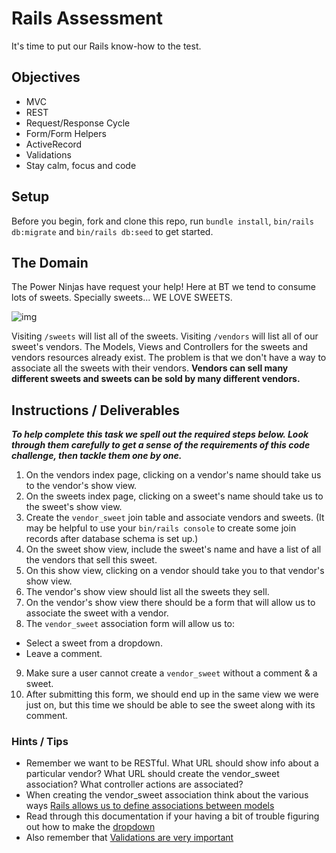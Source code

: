 # Rails Assessment

It's time to put our Rails know-how to the test.

## Objectives

+ MVC
+ REST
+ Request/Response Cycle
+ Form/Form Helpers
+ ActiveRecord
+ Validations
+ Stay calm, focus and code

## Setup

Before you begin, fork and clone this repo, run `bundle install`, `bin/rails db:migrate` and `bin/rails db:seed` to get started.

## The Domain

The Power Ninjas have request your help! Here at BT we tend to consume lots of sweets. Specially sweets... WE LOVE SWEETS.

![img](https://media.giphy.com/media/HGe4zsOVo7Jvy/giphy.gif)

Visiting `/sweets` will list all of the sweets. Visiting `/vendors` will list all of our sweet's vendors. The Models, Views and Controllers for the sweets and vendors resources already exist. The problem is that we don't have a way to associate all the sweets with their vendors. **Vendors can sell many different sweets and sweets can be sold by many different vendors.**

## Instructions / Deliverables

***To help complete this task we spell out the required steps below. Look through them carefully to get a sense of the requirements of this code challenge, then tackle them one by one.***

1. On the vendors index page, clicking on a vendor's name should take us to the vendor's show view.
2. On the sweets index page, clicking on a sweet's name should take us to the sweet's show view.
3. Create the `vendor_sweet` join table and associate vendors and sweets. (It may be helpful to use your `bin/rails console` to create some join records after database schema is set up.)
4. On the sweet show view, include the sweet's name and have a list of all the vendors that sell this sweet.
5. On this show view, clicking on a vendor should take you to that vendor's show view.
6. The vendor's show view should list all the sweets they sell.
7. On the vendor's show view there should be a form that will allow us to associate the sweet with a vendor.
8. The `vendor_sweet` association form will allow us to:

* Select a sweet from a dropdown.
* Leave a comment.

9. Make sure a user cannot create a `vendor_sweet` without a comment & a sweet.
10. After submitting this form, we should end up in the same view we were just on, but this time we should be able to see the sweet along with its comment.

### Hints / Tips

+ Remember we want to be RESTful. What URL should show info about a particular vendor? What URL should create the vendor_sweet association? What controller actions are associated?
+ When creating the vendor_sweet association think about the various ways [Rails allows us to define associations between models](http://guides.rubyonrails.org/association_basics.html)
+ Read through this documentation if your having a bit of trouble figuring out how to make the [dropdown](http://guides.rubyonrails.org/form_helpers.html#making-select-boxes-with-ease)
+ Also remember that [Validations are very important](http://guides.rubyonrails.org/active_record_validations.html)
